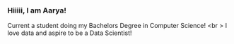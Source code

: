 ### Hiiiii, I am Aarya!

Current a student doing my Bachelors Degree in Computer Science! <br \>
I love data and aspire to be a Data Scientist!


